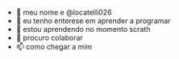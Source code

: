 - 👋 meu nome e @locatelli026
- 👀 eu tenho enterese em aprender a programar
- 🌱 estou aprendendo no momento scrath
- 💞️ procuro colaborar 
- 📫 como chegar a mim

<!---
locatelli026/locatelli026 is a ✨ special ✨ repository because its `README.md` (this file) appears on your GitHub profile.
You can click the Preview link to take a look at your changes.
--->
